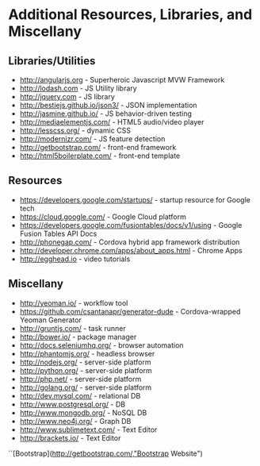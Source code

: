 Additional Resources, Libraries, and Miscellany
================================================

Libraries/Utilities
--------------------

* http://angularjs.org - Superheroic Javascript MVW Framework
* http://lodash.com - JS Utility library
* http://jquery.com - JS library
* http://bestiejs.github.io/json3/ - JSON implementation
* http://jasmine.github.io/ - JS behavior-driven testing
* http://mediaelementjs.com/ - HTML5 audio/video player
* http://lesscss.org/ - dynamic CSS
* http://modernizr.com/ - JS feature detection
* http://getbootstrap.com/ - front-end framework
* http://html5boilerplate.com/ - front-end template

Resources
----------

* https://developers.google.com/startups/ - startup resource for Google tech
* https://cloud.google.com/ - Google Cloud platform
* https://developers.google.com/fusiontables/docs/v1/using - Google Fusion Tables API Docs
* http://phonegap.com/ - Cordova hybrid app framework distribution
* http://developer.chrome.com/apps/about_apps.html - Chrome Apps
* http://egghead.io - video tutorials

Miscellany
-----------

* http://yeoman.io/ - workflow tool
* https://github.com/csantanapr/generator-dude - Cordova-wrapped Yeoman Generator
* http://gruntjs.com/ - task runner
* http://bower.io/ - package manager
* http://docs.seleniumhq.org/ - browser automation
* http://phantomjs.org/ - headless browser
* http://nodejs.org/ - server-side platform
* http://python.org/ - server-side platform
* http://php.net/ - server-side platform
* http://golang.org/ - server-side platform
* http://dev.mysql.com/ - relational DB
* http://www.postgresql.org/ - DB
* http://www.mongodb.org/ - NoSQL DB
* http://www.neo4j.org/ - Graph DB
* http://www.sublimetext.com/ - Text Editor
* http://brackets.io/ - Text Editor

``[Bootstrap](http://getbootstrap.com/,"Bootstrap Website")
